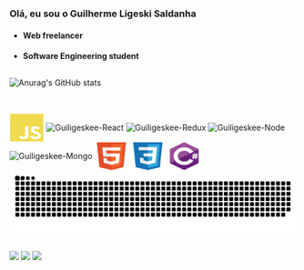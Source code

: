 ### Olá, eu sou o Guilherme Ligeski Saldanha

- #### Web freelancer
- #### Software Engineering student

  ##
![Anurag's GitHub stats](https://github-readme-stats.vercel.app/api?username=GuiLigeskee&show_icons=true&theme=merko)

  ##

<div style="display: inline_block"><br>
  <img align="center" alt="Guiligeskee-Js" height="50" width="60" src="https://raw.githubusercontent.com/devicons/devicon/master/icons/javascript/javascript-plain.svg">        
  <img align="center" alt="Guiligeskee-React" height="50" width="60" src="https://cdn.jsdelivr.net/gh/devicons/devicon@latest/icons/react/react-original.svg">
  <img align="center" alt="Guiligeskee-Redux" height="50" width="60" src="https://cdn.jsdelivr.net/gh/devicons/devicon@latest/icons/redux/redux-original.svg" />
  <img align="center" alt="Guiligeskee-Node" height="50" width="60" src="https://cdn.jsdelivr.net/gh/devicons/devicon@latest/icons/nodejs/nodejs-original.svg" />
  <img align="center" alt="Guiligeskee-Mongo" height="50" width="60" src="https://cdn.jsdelivr.net/gh/devicons/devicon@latest/icons/mongodb/mongodb-original.svg" />
  <img align="center" alt="Guiligeskee-HTML" height="50" width="60" src="https://raw.githubusercontent.com/devicons/devicon/master/icons/html5/html5-original.svg">
  <img align="center" alt="Guiligeskee-CSS" height="50" width="60" src="https://raw.githubusercontent.com/devicons/devicon/master/icons/css3/css3-original.svg">
  <img align="center" alt="Guiligeskee-Csharp" height="50" width="60" src="https://raw.githubusercontent.com/devicons/devicon/master/icons/csharp/csharp-original.svg">
</div>

<picture>
  <source media="(prefers-color-scheme: dark)" srcset="https://raw.githubusercontent.com/GuiLigeskee/GuiLigeskee/output/github-contribution-grid-snake-dark.svg">
  <source media="(prefers-color-scheme: light)" srcset="https://raw.githubusercontent.com/GuiLigeskee/GuiLigeskee/output/github-contribution-grid-snake.svg">
  <img alt="github contribution grid snake animation" src="https://raw.githubusercontent.com/GuiLigeskee/GuiLigeskee/output/github-contribution-grid-snake.svg">
</picture>

 ##

<div> 
  <a href="https://instagram.com/guiligeski_" target="_blank"><img src="https://img.shields.io/badge/-Instagram-%23E4405F?style=for-the-badge&logo=instagram&logoColor=white" target="_blank"></a>
 	<a href = "mailto:guiligeskee@gmail.com"><img src="https://img.shields.io/badge/-Gmail-%23333?style=for-the-badge&logo=gmail&logoColor=white" target="_blank"></a>
  <a href="https://www.linkedin.com/in/guilherme-ligeski-saldanha/" target="_blank"><img src="https://img.shields.io/badge/-LinkedIn-%230077B5?style=for-the-badge&logo=linkedin&logoColor=white" target="_blank"></a> 
  
</div>
